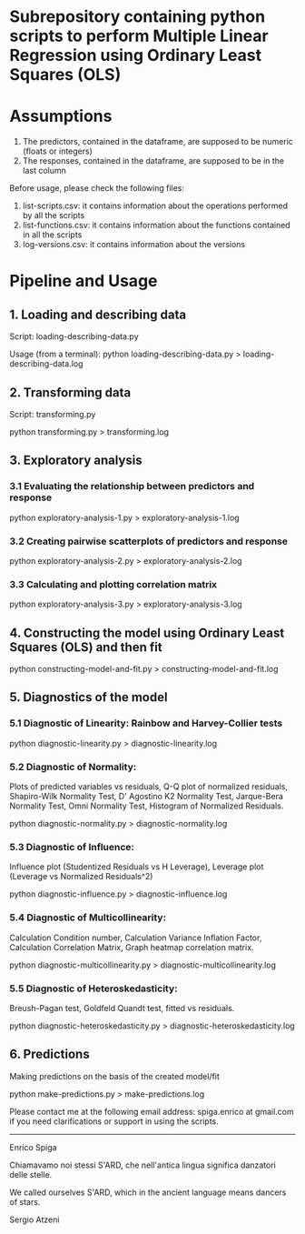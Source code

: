 # Subrepository containing python scripts to perform Multiple Linear Regression using Ordinary Least Squares (OLS)

# Assumptions

1. The predictors, contained in the dataframe, are supposed to be numeric (floats or integers)
2. The responses, contained in the dataframe, are supposed to be in the last column

Before usage, please check the following files:
1. list-scripts.csv: it contains information about the operations performed by all the scripts
2. list-functions.csv: it contains information about the functions contained in all the scripts
3. log-versions.csv: it contains information about the versions

# Pipeline and Usage

## 1. Loading and describing data
Script: loading-describing-data.py

Usage (from a terminal):
python loading-describing-data.py > loading-describing-data.log

## 2. Transforming data
Script: transforming.py

python transforming.py > transforming.log

## 3. Exploratory analysis
### 3.1 Evaluating the relationship between predictors and response
python exploratory-analysis-1.py > exploratory-analysis-1.log

### 3.2 Creating pairwise scatterplots of predictors and response
python exploratory-analysis-2.py > exploratory-analysis-2.log

### 3.3 Calculating and plotting correlation matrix
python exploratory-analysis-3.py > exploratory-analysis-3.log

## 4. Constructing the model using Ordinary Least Squares (OLS) and then fit
python constructing-model-and-fit.py > constructing-model-and-fit.log

## 5. Diagnostics of the model
### 5.1 Diagnostic of Linearity: Rainbow and Harvey-Collier tests
python diagnostic-linearity.py > diagnostic-linearity.log
       
### 5.2 Diagnostic of Normality:
Plots of predicted variables vs residuals, 
Q-Q plot of normalized residuals,
Shapiro-Wilk Normality Test,
D' Agostino K2 Normality Test,
Jarque-Bera Normality Test,
Omni Normality Test,
Histogram of Normalized Residuals.

python diagnostic-normality.py > diagnostic-normality.log
       
### 5.3 Diagnostic of Influence:
Influence plot (Studentized Residuals vs H Leverage), 
Leverage plot (Leverage vs Normalized Residuals^2)

python diagnostic-influence.py > diagnostic-influence.log

### 5.4 Diagnostic of Multicollinearity:
Calculation Condition number,
Calculation Variance Inflation Factor,
Calculation Correlation Matrix,
Graph heatmap correlation matrix.

python diagnostic-multicollinearity.py > diagnostic-multicollinearity.log

### 5.5 Diagnostic of Heteroskedasticity:
Breush-Pagan test,
Goldfeld Quandt test,
fitted vs residuals.

python diagnostic-heteroskedasticity.py > diagnostic-heteroskedasticity.log

## 6. Predictions
Making predictions on the basis of the created model/fit

python make-predictions.py > make-predictions.log


Please contact me at the following email address: spiga.enrico at gmail.com if you need clarifications or support in using the scripts.

---
Enrico Spiga

Chiamavamo noi stessi S'ARD, che nell'antica lingua significa danzatori delle stelle.

We called ourselves S'ARD, which in the ancient language means dancers of stars.

Sergio Atzeni
